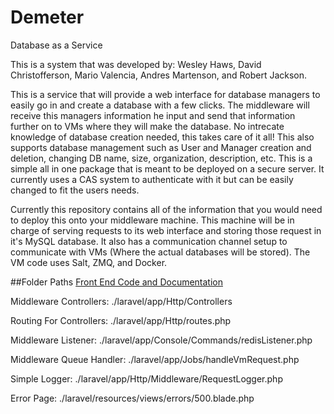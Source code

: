 # Demeter
Database as a Service

This is a system that was developed by: Wesley Haws, David Christofferson, Mario Valencia, Andres Martenson, and Robert Jackson.

This is a service that will provide a web interface for database managers to easily go in and create a database with a few clicks. The middleware will receive this managers information he input and send that information further on to VMs where they will make the database. No intrecate knowledge of database creation needed, this takes care of it all! This also supports database management such as User and Manager creation and deletion, changing DB name, size, organization, description, etc. This is a simple all in one package that is meant to be deployed on a secure server. It currently uses a CAS system to authenticate with it but can be easily changed to fit the users needs.

Currently this repository contains all of the information that you would need to deploy this onto your middleware machine. This machine will be in charge of serving requests to its web interface and storing those request in it's MySQL database. It also has a communication channel setup to communicate with VMs (Where the actual databases will be stored). The VM code uses Salt, ZMQ, and Docker.

##Folder Paths
[Front End Code and Documentation](/laravel/public)

Middleware Controllers: ./laravel/app/Http/Controllers

Routing For Controllers: ./laravel/app/Http/routes.php

Middleware Listener: ./laravel/app/Console/Commands/redisListener.php

Middleware Queue Handler: ./laravel/app/Jobs/handleVmRequest.php

Simple Logger: ./laravel/app/Http/Middleware/RequestLogger.php

Error Page: ./laravel/resources/views/errors/500.blade.php
